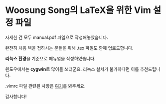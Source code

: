 # Woosung Song의 LaTeX을 위한 Vim 설정 파일

자세한 건 모두 manual.pdf 파일으로 작성해놓았습니다.

완전히 처음 텍을 접하시는 분들을 위해 .tex 파일도 함께 업로드합니다.

**리눅스 환경**을 기준으로 메뉴얼을 작성하였습니다.

윈도우에서는 **cygwin**로 많이들 쓰더군요. 리눅스 설치가 불가하다면 이를 추천드립니다.

.vimrc 파일 관련된 사항은 [여기](https://github.com/lego0901/My-Vim-Settings)를 봐주세요.

감사합니다!
